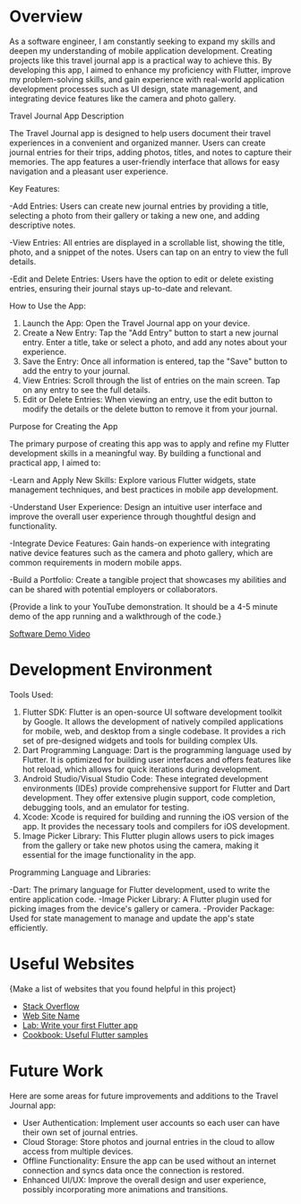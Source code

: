 # Overview

As a software engineer, I am constantly seeking to expand my skills and deepen my understanding of mobile application development. Creating projects like this travel journal app is a practical way to achieve this. By developing this app, I aimed to enhance my proficiency with Flutter, improve my problem-solving skills, and gain experience with real-world application development processes such as UI design, state management, and integrating device features like the camera and photo gallery.

Travel Journal App Description

The Travel Journal app is designed to help users document their travel experiences in a convenient and organized manner. Users can create journal entries for their trips, adding photos, titles, and notes to capture their memories. The app features a user-friendly interface that allows for easy navigation and a pleasant user experience.

 Key Features:

-Add Entries: Users can create new journal entries by providing a title, selecting a photo from their gallery or taking a new one, and adding descriptive notes.

-View Entries: All entries are displayed in a scrollable list, showing the title, photo, and a snippet of the notes. Users can tap on an entry to view the full details.

-Edit and Delete Entries: Users have the option to edit or delete existing entries, ensuring their journal stays up-to-date and relevant.

How to Use the App:

1. Launch the App: Open the Travel Journal app on your device.
2. Create a New Entry: Tap the "Add Entry" button to start a new journal entry. Enter a title, take or select a photo, and add any notes about your experience.
3. Save the Entry: Once all information is entered, tap the "Save" button to add the entry to your journal.
4. View Entries: Scroll through the list of entries on the main screen. Tap on any entry to see the full details.
5. Edit or Delete Entries: When viewing an entry, use the edit button to modify the details or the delete button to remove it from your journal.

Purpose for Creating the App

The primary purpose of creating this app was to apply and refine my Flutter development skills in a meaningful way. By building a functional and practical app, I aimed to:

-Learn and Apply New Skills: Explore various Flutter widgets, state management techniques, and best practices in mobile app development.


-Understand User Experience: Design an intuitive user interface and improve the overall user experience through thoughtful design and functionality.


-Integrate Device Features: Gain hands-on experience with integrating native device features such as the camera and photo gallery, which are common requirements in modern mobile apps.


-Build a Portfolio: Create a tangible project that showcases my abilities and can be shared with potential employers or collaborators.

{Provide a link to your YouTube demonstration.  It should be a 4-5 minute demo of the app running and a walkthrough of the code.}

[Software Demo Video](http://youtube.link.goes.here)

# Development Environment

Tools Used:

1. Flutter SDK: Flutter is an open-source UI software development toolkit by Google. It allows the development of natively compiled applications for mobile, web, and desktop from a single codebase. It provides a rich set of pre-designed widgets and tools for building complex UIs.
2. Dart Programming Language: Dart is the programming language used by Flutter. It is optimized for building user interfaces and offers features like hot reload, which allows for quick iterations during development.
3. Android Studio/Visual Studio Code: These integrated development environments (IDEs) provide comprehensive support for Flutter and Dart development. They offer extensive plugin support, code completion, debugging tools, and an emulator for testing.
4. Xcode: Xcode is required for building and running the iOS version of the app. It provides the necessary tools and compilers for iOS development.
5. Image Picker Library: This Flutter plugin allows users to pick images from the gallery or take new photos using the camera, making it essential for the image functionality in the app.

Programming Language and Libraries:

-Dart: The primary language for Flutter development, used to write the entire application code.
-Image Picker Library: A Flutter plugin used for picking images from the device's gallery or camera.
-Provider Package: Used for state management to manage and update the app's state efficiently.

# Useful Websites

{Make a list of websites that you found helpful in this project}
* [Stack Overflow](https://stackoverflow.com/)
* [Web Site Name](http://url.link.goes.here)
* [Lab: Write your first Flutter app](https://docs.flutter.dev/get-started/codelab)
* [Cookbook: Useful Flutter samples](https://docs.flutter.dev/cookbook)

# Future Work

Here are some areas for future improvements and additions to the Travel Journal app:
* User Authentication: Implement user accounts so each user can have their own set of journal entries.
* Cloud Storage: Store photos and journal entries in the cloud to allow access from multiple devices.
* Offline Functionality: Ensure the app can be used without an internet connection and syncs data once the connection is restored.
* Enhanced UI/UX: Improve the overall design and user experience, possibly incorporating more animations and transitions.